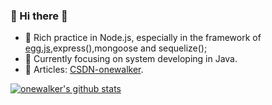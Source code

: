 ### 🌈 Hi there 👋

<!--
**oneWalker/onewalker** is a ✨ _special_ ✨ repository because its `README.md` (this file) appears on your GitHub profile.

Here are some ideas to get you started:

- 🔭 I’m currently working on ...
- 🌱 I’m currently learning ...
- 👯 I’m looking to collaborate on ...
- 🤔 I’m looking for help with ...
- 💬 Ask me about ...
- 📫 How to reach me: ...
- 😄 Pronouns: ...
- ⚡ Fun fact: ...
[![onewalker's github stats](https://github-readme-stats.vercel.app/api?username=onewalker)](https://github.com/onewalker)
-->
- 🔭 Rich practice in Node.js, especially in the framework of [egg.js](https://eggjs.org/en/tutorials/index.html),express(),mongoose and sequelize();
- 🌱 Currently focusing on system developing in Java.
- 🔗 Articles: [CSDN-onewalker](https://blog.csdn.net/sinat_20744625).

[![onewalker's github stats](https://github-readme-stats.vercel.app/api?username=onewalker)](https://github.com/onewalker)
